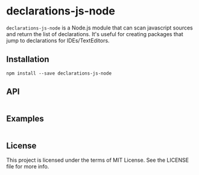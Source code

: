 # declarations-js-node

`declarations-js-node` is a Node.js module that can scan javascript sources and return the list of declarations. It's useful for creating packages that jump to declarations for IDEs/TextEditors.

## Installation

```
npm install --save declarations-js-node
```

## API

```js
```

## Examples

```js

```

## License
This project is licensed under the terms of MIT License. See the LICENSE file for more info.
